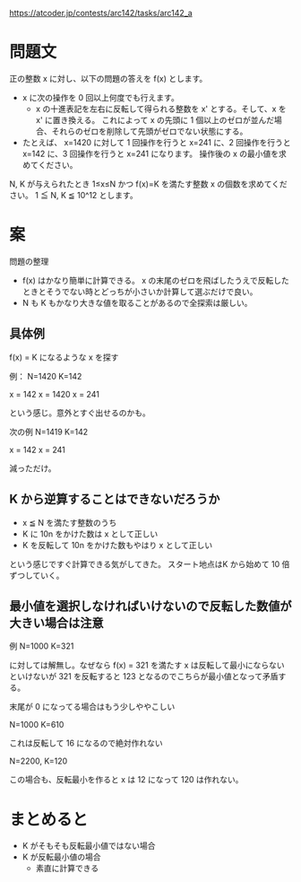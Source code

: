 https://atcoder.jp/contests/arc142/tasks/arc142_a

# 問題文

正の整数 x に対し、以下の問題の答えを f(x) とします。

- x に次の操作を 0 回以上何度でも行えます。
  - x の十進表記を左右に反転して得られる整数を x' とする。そして、x を x' に置き換える。
    これによって x の先頭に 1 個以上のゼロが並んだ場合、それらのゼロを削除して先頭がゼロでない状態にする。
- たとえば、 x=1420 に対して 1 回操作を行うと x=241 に、2 回操作を行うと x=142 に、3 回操作を行うと x=241 になります。
  操作後の x の最小値を求めてください。

N, K が与えられたとき 1≤x≤N かつ f(x)=K を満たす整数 x の個数を求めてください。
1 ≦ N, K ≦ 10^12 とします。

# 案

問題の整理

- f(x) はかなり簡単に計算できる。
  x の末尾のゼロを飛ばしたうえで反転したときとそうでない時とどっちが小さいか計算して選ぶだけで良い。
- N も K もかなり大きな値を取ることがあるので全探索は厳しい。

## 具体例

f(x) = K になるような x を探す

例： N=1420 K=142

x = 142
x = 1420
x = 241

という感じ。意外とすぐ出せるのかも。

次の例 N=1419 K=142

x = 142
x = 241

減っただけ。

## K から逆算することはできないだろうか

- x ≦ N を満たす整数のうち
- K に 10n をかけた数は x として正しい
- K を反転して 10n をかけた数もやはり x として正しい

という感じですぐ計算できる気がしてきた。
スタート地点はK から始めて 10 倍ずつしていく。

## 最小値を選択しなければいけないので反転した数値が大きい場合は注意
例 N=1000 K=321

に対しては解無し。なぜなら f(x) = 321 を満たす x は反転して最小にならないといけないが
321 を反転すると 123 となるのでこちらが最小値となって矛盾する。

末尾が 0 になってる場合はもう少しややこしい

N=1000 K=610

これは反転して 16 になるので絶対作れない

N=2200, K=120

この場合も、反転最小を作ると x は 12 になって 120 は作れない。

# まとめると

- K がそもそも反転最小値ではない場合
- K が反転最小値の場合
  - 素直に計算できる

